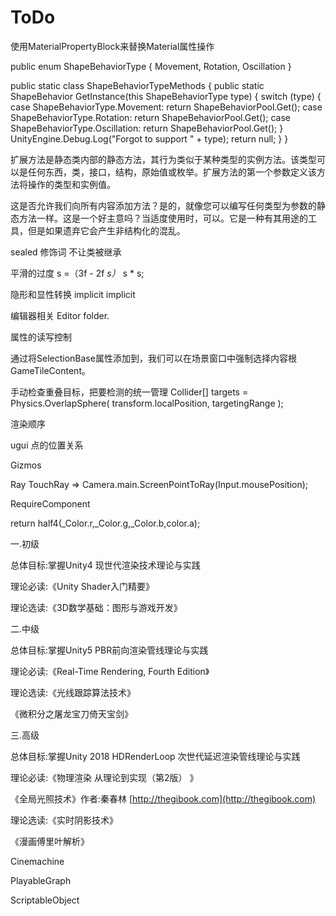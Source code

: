 # ToDo

使用MaterialPropertyBlock来替换Material属性操作

public enum ShapeBehaviorType { Movement, Rotation, Oscillation }

public static class ShapeBehaviorTypeMethods { public static ShapeBehavior GetInstance\(this ShapeBehaviorType type\) { switch \(type\) { case ShapeBehaviorType.Movement: return ShapeBehaviorPool.Get\(\); case ShapeBehaviorType.Rotation: return ShapeBehaviorPool.Get\(\); case ShapeBehaviorType.Oscillation: return ShapeBehaviorPool.Get\(\); } UnityEngine.Debug.Log\("Forgot to support " + type\); return null; } }

扩展方法是静态类内部的静态方法，其行为类似于某种类型的实例方法。该类型可以是任何东西，类，接口，结构，原始值或枚举。扩展方法的第一个参数定义该方法将操作的类型和实例值。

这是否允许我们向所有内容添加方法？是的，就像您可以编写任何类型为参数的静态方法一样。这是一个好主意吗？当适度使用时，可以。它是一种有其用途的工具，但是如果遗弃它会产生非结构化的混乱。

sealed 修饰词 不让类被继承

平滑的过度 s =（3f - 2f  _s）_ s \* s;

隐形和显性转换 implicit implicit

编辑器相关 Editor folder.

属性的读写控制

通过将SelectionBase属性添加到，我们可以在场景窗口中强制选择内容根GameTileContent。

手动检查重叠目标，把要检测的统一管理 Collider\[\] targets = Physics.OverlapSphere\( transform.localPosition, targetingRange \);

渲染顺序

ugui 点的位置关系

Gizmos

Ray TouchRay =&gt; Camera.main.ScreenPointToRay\(Input.mousePosition\);

RequireComponent

return half4\(\_Color.r,\_Color.g,\_Color.b,color.a\);



一.初级

总体目标:掌握Unity4 现世代渲染技术理论与实践

理论必读:《Unity Shader入门精要》

理论选读:《3D数学基础：图形与游戏开发》

二.中级

总体目标:掌握Unity5 PBR前向渲染管线理论与实践

理论必读:《Real-Time Rendering, Fourth Edition》

理论选读:《光线跟踪算法技术》

《微积分之屠龙宝刀倚天宝剑》

三.高级

总体目标:掌握Unity 2018 HDRenderLoop 次世代延迟渲染管线理论与实践

理论必读:《物理渲染 从理论到实现（第2版） 》

《全局光照技术》作者:秦春林 [http://thegibook.com](http://thegibook.com)

理论选读:《实时阴影技术》

《漫画傅里叶解析》



Cinemachine

PlayableGraph

ScriptableObject

